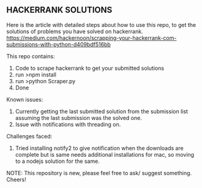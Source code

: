 ## HACKERRANK SOLUTIONS

Here is the article with detailed steps about how to use this repo, to get the solutions of problems you have solved on hackerrank. 
https://medium.com/hackernoon/scrapping-your-hackerrank-com-submissions-with-python-d409bdf516bb

This repo contains:
1. Code to scrape hackerrank to get your submitted solutions
2. run >npm install
3. run >python Scraper.py
4. Done

Known issues:
1. Currently getting the last submitted solution from the submission list assuming the last submission was the solved one.
2. Issue with notifications with threading on.


Challenges faced:
1. Tried installing notify2 to give notification when the downloads are complete but is same needs additional installations for mac, so moving to a nodejs solution for the same.

NOTE: This repository is new, please feel free to ask/ suggest something. Cheers!
